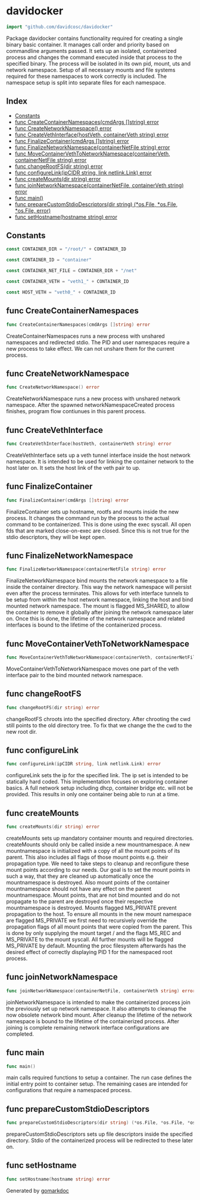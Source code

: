 <!-- Code generated by gomarkdoc. DO NOT EDIT -->

# davidocker

```go
import "github.com/davidcosc/davidocker"
```

Package davidocker contains functionality required for creating a single binary basic container\. It manages call order and priority based on commandline arguments passed\. It sets up an isolated\, containerized process and changes the command executed inside that process to the specified binary\. The process will be isolated in its own pid\, mount\, uts and network namespace\. Setup of all necessary mounts and file systems required for these namespaces to work correctly is included\. The namespace setup is split into separate files for each namespace\.

## Index

- [Constants](<#constants>)
- [func CreateContainerNamespaces(cmdArgs []string) error](<#func-createcontainernamespaces>)
- [func CreateNetworkNamespace() error](<#func-createnetworknamespace>)
- [func CreateVethInterface(hostVeth, containerVeth string) error](<#func-createvethinterface>)
- [func FinalizeContainer(cmdArgs []string) error](<#func-finalizecontainer>)
- [func FinalizeNetworkNamespace(containerNetFile string) error](<#func-finalizenetworknamespace>)
- [func MoveContainerVethToNetworkNamespace(containerVeth, containerNetFile string) error](<#func-movecontainervethtonetworknamespace>)
- [func changeRootFS(dir string) error](<#func-changerootfs>)
- [func configureLink(ipCIDR string, link netlink.Link) error](<#func-configurelink>)
- [func createMounts(dir string) error](<#func-createmounts>)
- [func joinNetworkNamespace(containerNetFile, containerVeth string) error](<#func-joinnetworknamespace>)
- [func main()](<#func-main>)
- [func prepareCustomStdioDescriptors(dir string) (*os.File, *os.File, *os.File, error)](<#func-preparecustomstdiodescriptors>)
- [func setHostname(hostname string) error](<#func-sethostname>)


## Constants

```go
const CONTAINER_DIR = "/root/" + CONTAINER_ID
```

```go
const CONTAINER_ID = "container"
```

```go
const CONTAINER_NET_FILE = CONTAINER_DIR + "/net"
```

```go
const CONTAINER_VETH = "veth1_" + CONTAINER_ID
```

```go
const HOST_VETH = "veth0_" + CONTAINER_ID
```

## func CreateContainerNamespaces

```go
func CreateContainerNamespaces(cmdArgs []string) error
```

CreateContainerNamespaces runs a new process with unshared namespaces and redirected stdio\. The PID and user namespaces require a new process to take effect\. We can not unshare them for the current process\.

## func CreateNetworkNamespace

```go
func CreateNetworkNamespace() error
```

CreateNetworkNamespace runs a new process with unshared network namespace\. After the spawned networkNamespaceCreated process finishes\, program flow contiunues in this parent process\.

## func CreateVethInterface

```go
func CreateVethInterface(hostVeth, containerVeth string) error
```

CreateVethInterface sets up a veth tunnel interface inside the host network namespace\. It is intended to be used for linking the container network to the host later on\. It sets the host link of the veth pair to up\.

## func FinalizeContainer

```go
func FinalizeContainer(cmdArgs []string) error
```

FinalizeContainer sets up hostname\, rootfs and mounts inside the new process\. It changes the command run by the process to the actual command to be containerized\. This is done using the exec syscall\. All open fds that are marked close\-on\-exec are closed\. Since this is not true for the stdio descriptors\, they will be kept open\.

## func FinalizeNetworkNamespace

```go
func FinalizeNetworkNamespace(containerNetFile string) error
```

FinalizeNetworkNamespace bind mounts the network namespace to a file inside the container directory\. This way the network namespace will persist even after the process terminates\. This allows for veth interface tunnels to be setup from within the host network namespace\, linking the host and bind mounted network namespace\. The mount is flagged MS\_SHARED\, to allow the container to remove it globally after joining the network namespace later on\. Once this is done\, the lifetime of the network namespace and related interfaces is bound to the lifetime of the containerized process\.

## func MoveContainerVethToNetworkNamespace

```go
func MoveContainerVethToNetworkNamespace(containerVeth, containerNetFile string) error
```

MoveContainerVethToNetworkNamespace moves one part of the veth interface pair to the bind mounted network namespace\.

## func changeRootFS

```go
func changeRootFS(dir string) error
```

changeRootFS chroots into the specified directory\. After chrooting the cwd still points to the old directory tree\. To fix that we change the the cwd to the new root dir\.

## func configureLink

```go
func configureLink(ipCIDR string, link netlink.Link) error
```

configureLink sets the ip for the specified link\. The ip set is intended to be statically hard coded\. This implementation focuses on exploring container basics\. A full network setup including dhcp\, container bridge etc\. will not be provided\. This results in only one container being able to run at a time\.

## func createMounts

```go
func createMounts(dir string) error
```

createMounts sets up mandatory container mounts and required directories\. createMounts should only be called inside a new mountnamespace\. A new mountnamespace is initialized with a copy of all the mount points of its parent\. This also includes all flags of those mount points e\.g\. their propagation type\. We need to take steps to cleanup and reconfigure these mount points according to our needs\. Our goal is to set the mount points in such a way\, that they are cleaned up automatically once the mountnamespace is destroyed\. Also mount points of the container mountnamespace should not have any effect on the parent mountnamespace\. Mount points\, that are not bind mounted and do not propagate to the parent are destroyed once their respective mountnamespace is destroyed\. Mounts flagged MS\_PRIVATE prevent propagation to the host\. To ensure all mounts in the new mount namespace are flagged MS\_PRIVATE we first need to recursively override the propagation flags of all mount points that were copied from the parent\. This is done by only supplying the mount target / and the flags MS\_REC and MS\_PRIVATE to the mount syscall\. All further mounts will be flagged MS\_PRIVATE by default\. Mounting the proc filesystem afterwards has the desired effect of correctly displaying PID 1 for the namespaced root process\.

## func joinNetworkNamespace

```go
func joinNetworkNamespace(containerNetFile, containerVeth string) error
```

joinNetworkNamespace is intended to make the containerized process join the previously set up network namespace\. It also attempts to cleanup the now obsolete network bind mount\. After cleanup the lifetime of the network namespace is bound to the lifetime of the containerized process\. After joining is complete remaining network interface configurations are completed\.

## func main

```go
func main()
```

main calls required functions to setup a container\. The run case defines the initial entry point to container setup\. The remaining cases are intended for configurations that require a namespaced process\.

## func prepareCustomStdioDescriptors

```go
func prepareCustomStdioDescriptors(dir string) (*os.File, *os.File, *os.File, error)
```

prepareCustomStdioDescriptors sets up file descriptors inside the specified directory\. Stdio of the containerized process will be redirected to these later on\.

## func setHostname

```go
func setHostname(hostname string) error
```



Generated by [gomarkdoc](<https://github.com/princjef/gomarkdoc>)
